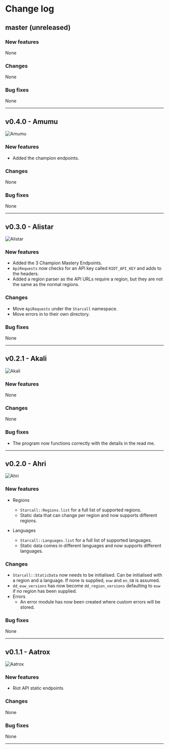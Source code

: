 # Change log

## master (unreleased)

### New features
None

### Changes
None

### Bug fixes 
None

---

## v0.4.0 - Amumu
![Amumu](http://ddragon.leagueoflegends.com/cdn/10.12.1/img/champion/Amumu.png)

### New features
- Added the champion endpoints.

### Changes
None

### Bug fixes
None

---

## v0.3.0 - Alistar
![Alistar](http://ddragon.leagueoflegends.com/cdn/10.12.1/img/champion/Alistar.png)

### New features
- Added the 3 Champion Mastery Endpoints. 
- `ApiRequests` now checks for an API key called `RIOT_API_KEY` and adds to the headers.
- Added a region parser as the API URLs require a region, but they are not the same as the normal regions.

### Changes
- Move `ApiRequests` under the `Starcall` namespace.
- Move errors in to their own directory.

### Bug fixes
None

---

## v0.2.1 - Akali
![Akali](http://ddragon.leagueoflegends.com/cdn/10.12.1/img/champion/Akali.png)

### New features
None

### Changes
None

### Bug fixes 
- The program now functions correctly with the details in the read me.

---

## v0.2.0 - Ahri
![Ahri](http://ddragon.leagueoflegends.com/cdn/10.12.1/img/champion/Ahri.png)

### New features
- Regions
    - `Starcall::Regions.list` for a full list of supported regions.
    - Static data that can change per region and now supports different regions.
    
- Languages
    - `Starcall::Languages.list` for a full list of supported languages.
    - Static data comes in different languages and now supports different languages.

### Changes
- `Starcall::StaticData` now needs to be initialised. Can be initialised with a region and a language.
If none is supplied, `euw` and `en_GB` is assumed.
- `dd_euw_versions` has now become `dd_region_versions` defaulting to `euw` if no region has been supplied.
- Errors
    - An error module has now been created where custom errors will be stored.

### Bug fixes 
None

---

## v0.1.1 - Aatrox
![Aatrox](http://ddragon.leagueoflegends.com/cdn/10.12.1/img/champion/Aatrox.png)

### New features
- Riot API static endpoints

### Changes
None

### Bug fixes 
None

-----
